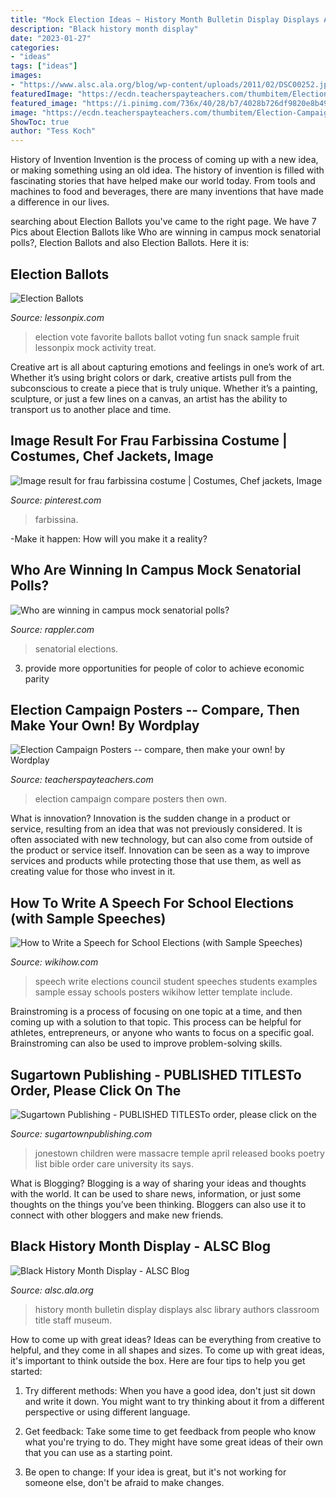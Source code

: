 ```yaml
---
title: "Mock Election Ideas ~ History Month Bulletin Display Displays Alsc Library Authors Classroom Title Staff Museum"
description: "Black history month display"
date: "2023-01-27"
categories:
- "ideas"
tags: ["ideas"]
images:
- "https://www.alsc.ala.org/blog/wp-content/uploads/2011/02/DSC00252.jpg"
featuredImage: "https://ecdn.teacherspayteachers.com/thumbitem/Election-Campaign-Posters-compare-then-make-your-own-1500873659/original-371985-2.jpg"
featured_image: "https://i.pinimg.com/736x/40/28/b7/4028b726df9820e8b49ca066c8e1c341.jpg"
image: "https://ecdn.teacherspayteachers.com/thumbitem/Election-Campaign-Posters-compare-then-make-your-own-1500873659/original-371985-2.jpg"
ShowToc: true
author: "Tess Koch"
---
```



History of Invention
Invention is the process of coming up with a new idea, or making something using an old idea. The history of invention is filled with fascinating stories that have helped make our world today. From tools and machines to food and beverages, there are many inventions that have made a difference in our lives.

	

		
searching about Election Ballots you've came to the right page. We have 7 Pics about Election Ballots like Who are winning in campus mock senatorial polls?, Election Ballots and also Election Ballots. Here it is:
		
    
## Election Ballots

<img loading=lazy src="http://lessonpix.com/images/VoteForFruitSample2.png" onerror="this.onerror=null;this.src='https://tse1.mm.bing.net/th?id=OIP.Z5djNeMgE8C6Y_8CjI55-gHaKW&amp;pid=15.1';" alt="Election Ballots">

_Source: lessonpix.com_

>election vote favorite ballots ballot voting fun snack sample fruit lessonpix mock activity treat. 

	

Creative art is all about capturing emotions and feelings in one’s work of art. Whether it’s using bright colors or dark, creative artists pull from the subconscious to create a piece that is truly unique. Whether it’s a painting, sculpture, or just a few lines on a canvas, an artist has the ability to transport us to another place and time.

    
## Image Result For Frau Farbissina Costume | Costumes, Chef Jackets, Image

<img loading=lazy src="https://i.pinimg.com/736x/40/28/b7/4028b726df9820e8b49ca066c8e1c341.jpg" onerror="this.onerror=null;this.src='https://tse1.mm.bing.net/th?id=OIP.Fgv7dovCfQ3b1PlXGPNoSwEgDY&amp;pid=15.1';" alt="Image result for frau farbissina costume | Costumes, Chef jackets, Image">

_Source: pinterest.com_

>farbissina. 

	

-Make it happen: How will you make it a reality?

    
## Who Are Winning In Campus Mock Senatorial Polls?

<img loading=lazy src="https://assets.rappler.com/612F469A6EA84F6BAE882D2B94A4B421/img/19E0A9AC7AF840F898C26CD9F96DF66F/ust-amv-mock-elections_19E0A9AC7AF840F898C26CD9F96DF66F.jpg" onerror="this.onerror=null;this.src='https://tse2.mm.bing.net/th?id=OIP.Jeu43pTSYzDBa1D-9ZajXAHaHa&amp;pid=15.1';" alt="Who are winning in campus mock senatorial polls?">

_Source: rappler.com_

>senatorial elections. 

	

3. provide more opportunities for people of color to achieve economic parity

    
## Election Campaign Posters -- Compare, Then Make Your Own! By Wordplay

<img loading=lazy src="https://ecdn.teacherspayteachers.com/thumbitem/Election-Campaign-Posters-compare-then-make-your-own-1500873659/original-371985-2.jpg" onerror="this.onerror=null;this.src='https://tse3.mm.bing.net/th?id=OIP._0zjuC_iJCpnd4WN4mkH_wAAAA&amp;pid=15.1';" alt="Election Campaign Posters -- compare, then make your own! by Wordplay">

_Source: teacherspayteachers.com_

>election campaign compare posters then own. 

	

What is innovation?
Innovation is the sudden change in a product or service, resulting from an idea that was not previously considered. It is often associated with new technology, but can also come from outside of the product or service itself. Innovation can be seen as a way to improve services and products while protecting those that use them, as well as creating value for those who invest in it.

    
## How To Write A Speech For School Elections (with Sample Speeches)

<img loading=lazy src="https://www.wikihow.com/images/thumb/9/90/Write-a-Speech-for-School-Elections-Step-9.jpg/aid2254505-v4-728px-Write-a-Speech-for-School-Elections-Step-9.jpg" onerror="this.onerror=null;this.src='https://tse4.mm.bing.net/th?id=OIP.elBmLdUb2ASD_6SLPX2MDAHaFj&amp;pid=15.1';" alt="How to Write a Speech for School Elections (with Sample Speeches)">

_Source: wikihow.com_

>speech write elections council student speeches students examples sample essay schools posters wikihow letter template include. 

	

Brainstroming is a process of focusing on one topic at a time, and then coming up with a solution to that topic. This process can be helpful for athletes, entrepreneurs, or anyone who wants to focus on a specific goal. Brainstroming can also be used to improve problem-solving skills.

    
## Sugartown Publishing - PUBLISHED TITLESTo Order, Please Click On The

<img loading=lazy src="http://sugartownpublishing.com/yahoo_site_admin/assets/images/Final_cover_medium.63112631_std.jpg" onerror="this.onerror=null;this.src='https://tse2.mm.bing.net/th?id=OIP.wASCSJuJvISatSzjgwvyIgAAAA&amp;pid=15.1';" alt="Sugartown Publishing - PUBLISHED TITLESTo order, please click on the">

_Source: sugartownpublishing.com_

>jonestown children were massacre temple april released books poetry list bible order care university its says. 

	

What is Blogging?
Blogging is a way of sharing your ideas and thoughts with the world. It can be used to share news, information, or just some thoughts on the things you’ve been thinking. Bloggers can also use it to connect with other bloggers and make new friends.

    
## Black History Month Display - ALSC Blog

<img loading=lazy src="https://www.alsc.ala.org/blog/wp-content/uploads/2011/02/DSC00252.jpg" onerror="this.onerror=null;this.src='https://tse2.mm.bing.net/th?id=OIP.z7OfrJKNWSu4T4WyBZZ2aQHaFj&amp;pid=15.1';" alt="Black History Month Display - ALSC Blog">

_Source: alsc.ala.org_

>history month bulletin display displays alsc library authors classroom title staff museum. 

	

How to come up with great ideas?
Ideas can be everything from creative to helpful, and they come in all shapes and sizes. To come up with great ideas, it's important to think outside the box. Here are four tips to help you get started:
1. Try different methods: When you have a good idea, don't just sit down and write it down. You might want to try thinking about it from a different perspective or using different language.

2. Get feedback: Take some time to get feedback from people who know what you're trying to do. They might have some great ideas of their own that you can use as a starting point.

3. Be open to change: If your idea is great, but it's not working for someone else, don't be afraid to make changes.

